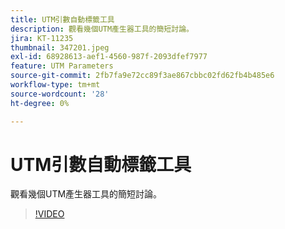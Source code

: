 ```yaml
---
title: UTM引數自動標籤工具
description: 觀看幾個UTM產生器工具的簡短討論。
jira: KT-11235
thumbnail: 347201.jpeg
exl-id: 68928613-aef1-4560-987f-2093dfef7977
feature: UTM Parameters
source-git-commit: 2fb7fa9e72cc89f3ae867cbbc02fd62fb4b485e6
workflow-type: tm+mt
source-wordcount: '28'
ht-degree: 0%

---
```


# UTM引數自動標籤工具

觀看幾個UTM產生器工具的簡短討論。

>[!VIDEO](https://video.tv.adobe.com/v/347201/?quality=12&learn=on)
